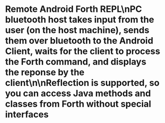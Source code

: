 # Remote Android Forth REPL\nPC bluetooth host takes input from the user (on the host machine), sends them over bluetooth to the Android Client, waits for the client to process the Forth command, and displays the reponse by the client\n\nReflection is supported, so you can access Java methods and classes from Forth without special interfaces
